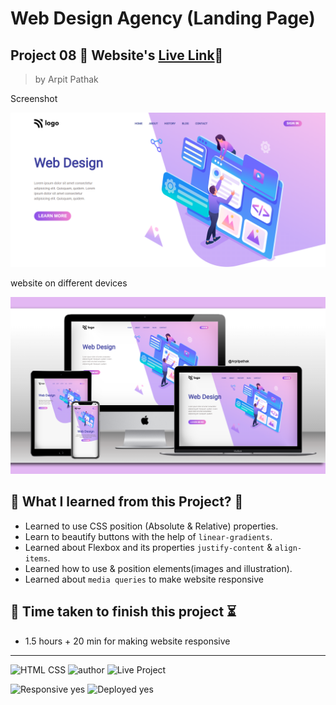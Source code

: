 # Web Design Agency (Landing Page)

## Project 08 🚀 Website's [Live Link](https://web-designer-agency.netlify.app/)🔗


>by Arpit Pathak

Screenshot

![project 08 screenshot](./screenshot/desktop_project_%2008.png)

website on different devices 

![project 08 screenshot](./screenshot/8mockup.png)

## 📌 What I learned from this Project? 📝

- Learned to use CSS position (Absolute & Relative) properties.
- Learn to beautify buttons with the help of `linear-gradients`.
- Learned about Flexbox and its properties `justify-content` & `align-items`.
- Learned how to use & position elements(images and illustration).
- Learned about `media queries` to make website responsive

## 📌 Time taken to finish this project ⏳
- 1.5 hours + 20 min for making website responsive

---
![HTML CSS](https://img.shields.io/badge/HTML-CSS-orange)
![author](https://img.shields.io/badge/By-Arpit--Pathak-blue)
![Live Project](https://img.shields.io/badge/Live--Project-8-green)

![Responsive yes](https://img.shields.io/badge/Responsive-yes-ecff19)
![Deployed yes](https://img.shields.io/badge/Deployed-yes-38B2AC)
